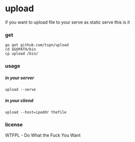 # upload

if you want to upload file to your serve as static serve
this is it

### get
````
go get github.com/tspn/upload
cd $GOPATH/bin
cp upload /bin/
````

### usage
##### in your server
````
upload --serve
````
##### in your cliend
````
upload --host=ipaddr thefile
````

### license
WTFPL - Do What the Fuck You Want
###
